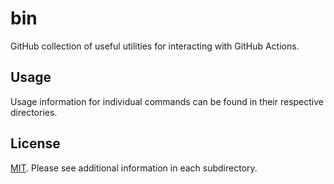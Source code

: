 # bin

GitHub collection of useful utilities for interacting with GitHub Actions.

## Usage

Usage information for individual commands can be found in their respective directories.

## License

[MIT](LICENSE). Please see additional information in each subdirectory.
